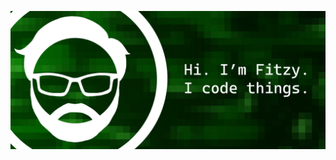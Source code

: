 ![Hi. I'm Fitzy. I code things.](https://github.com/FitzyCodesThings/fitzycodesthings/blob/master/static/media/github-background.jpg)